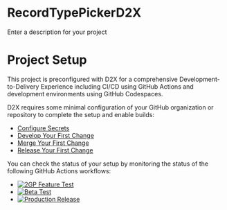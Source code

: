 # RecordTypePickerD2X
Enter a description for your project

# Project Setup
This project is preconfigured with D2X for a comprehensive Development-to-Delivery Experience including CI/CD using GitHub Actions and development environments using GitHub Codespaces.

D2X requires some minimal configuration of your GitHub organization or repository to complete the setup and enable builds:
* [Configure Secrets](https://d2x.readthedocs.io/en/latest/tutorial/#secrets)
* [Develop Your First Change](https://d2x.readthedocs.io/en/latest/tutorial/#develop)
* [Merge Your First Change](https://d2x.readthedocs.io/en/latest/tutorial/#merge)
* [Release Your First Change](https://d2x.readthedocs.io/en/latest/tutorial/#release)

You can check the status of your setup by monitoring the status of the following GitHub Actions workflows:
* [![2GP Feature Test](https://github.com/jkranz-rk/RecordTypePickerD2X/actions/workflows/feature.yml/badge.svg)](https://github.com/jkranz-rk/RecordTypePickerD2X/actions/workflows/feature.yml)
* [![Beta Test](https://github.com/jkranz-rk/RecordTypePickerD2X/actions/workflows/beta.yml/badge.svg)](https://github.com/jkranz-rk/RecordTypePickerD2X/actions/workflows/beta.yml)
* [![Production Release](https://github.com/jkranz-rk/RecordTypePickerD2X/actions/workflows/release.yml/badge.svg)](https://github.com/jkranz-rk/RecordTypePickerD2X/actions/workflows/release.yml)

